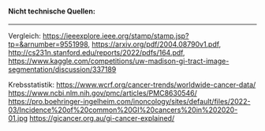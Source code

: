 #### Nicht technische Quellen:
---

Vergleich:
https://ieeexplore.ieee.org/stamp/stamp.jsp?tp=&arnumber=9551998,
https://arxiv.org/pdf/2004.08790v1.pdf, http://cs231n.stanford.edu/reports/2022/pdfs/164.pdf, https://www.kaggle.com/competitions/uw-madison-gi-tract-image-segmentation/discussion/337189

Krebsstatistik:
https://www.wcrf.org/cancer-trends/worldwide-cancer-data/
https://www.ncbi.nlm.nih.gov/pmc/articles/PMC8630546/
https://pro.boehringer-ingelheim.com/inoncology/sites/default/files/2022-03/Incidence%20of%20common%20GI%20cancers%20in%202020-01.jpg
https://gicancer.org.au/gi-cancer-explained/
